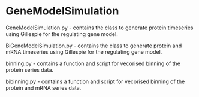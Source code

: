 # GeneModelSimulation

GeneModelSimulation.py - contains the class to generate protein timeseries using Gillespie for the regulating gene model.

BiGeneModelSimulation.py - contains the class to generate protein and mRNA timeseries using Gillespie for the regulating gene model.

binning.py - contains a function and script for vecorised binning of the protein series data.

bibinning.py - contains a function and script for vecorised binning of the protein and mRNA series data.
